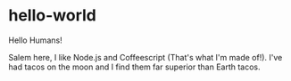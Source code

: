 # hello-world

Hello Humans!

Salem here, I like Node.js and Coffeescript (That's what I'm made of!).
I've had tacos on the moon and I find them far superior than Earth tacos.
